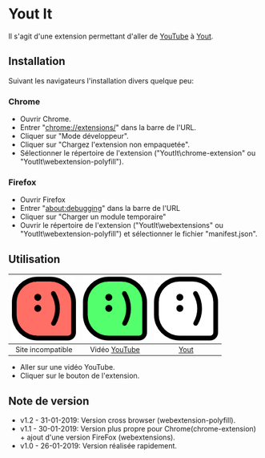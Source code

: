 # Yout It
Il s'agit d'une extension permettant d'aller de [YouTube](https://www.youtube.com/) à [Yout](https://yout.com/).

## Installation
Suivant les navigateurs l'installation divers quelque peu:

### Chrome
- Ouvrir Chrome.
- Entrer "[chrome://extensions/](chrome://extensions/)" dans la barre de l'URL.
- Cliquer sur "Mode développeur".
- Cliquer sur "Chargez l'extension non empaquetée".
- Sélectionner le répertoire de l'extension ("YoutIt\chrome-extension" ou "YoutIt\webextension-polyfill").

### Firefox
- Ouvrir Firefox
- Entrer "[about:debugging](about:debugging)" dans la barre de l'URL
- Cliquer sur "Charger un module temporaire"
- Ouvrir le répertoire de l'extension ("YoutIt\webextensions" ou "YoutIt\webextension-polyfill") et sélectionner le fichier "manifest.json".

## Utilisation
| ![logo-disabled](https://raw.githubusercontent.com/kevingrillet/YoutIt/master/webextension-polyfill/img/logo-disabled.png) | ![logo-enabled](https://raw.githubusercontent.com/kevingrillet/YoutIt/master/webextension-polyfill/img/logo-enabled.png) | ![logo](https://raw.githubusercontent.com/kevingrillet/YoutIt/master/webextension-polyfill/img/logo.png) |
| :-: | :-: | :-: |
| Site incompatible | Vidéo [YouTube](https://www.youtube.com/) | [Yout](https://yout.com/) |

- Aller sur une vidéo YouTube.
- Cliquer sur le bouton de l'extension.

## Note de version
- v1.2 - 31-01-2019: Version cross browser (webextension-polyfill).
- v1.1 - 30-01-2019: Version plus propre pour Chrome(chrome-extension) + ajout d'une version FireFox (webextensions).
- v1.0 - 26-01-2019: Version réalisée rapidement.
